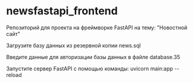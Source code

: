 # newsfastapi_frontend
Репозиторий для проекта на фреймворке FastAPI на тему: "Новостной сайт"


Загрузите базу данных из резервной копии news.sql

Введите данные для авторизации базы данных в файле database.35

Запустите сервер FastAPI с помощью команды:
uvicorn main:app --reload
